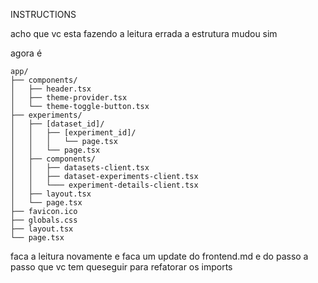 INSTRUCTIONS


acho que vc esta fazendo a leitura errada a estrutura mudou sim

agora é 

```
app/
├── components/
│   ├── header.tsx
│   ├── theme-provider.tsx
│   └── theme-toggle-button.tsx
├── experiments/
│   ├── [dataset_id]/
│   │   ├── [experiment_id]/
│   │   │   └── page.tsx
│   │   └── page.tsx
│   ├── components/
│   │   ├── datasets-client.tsx
│   │   ├── dataset-experiments-client.tsx
│   │   └─── experiment-details-client.tsx
│   ├── layout.tsx
│   └── page.tsx
├── favicon.ico
├── globals.css
├── layout.tsx
└── page.tsx
```

faca a leitura novamente e faca um update do frontend.md e do passo a passo que vc tem queseguir para refatorar os imports